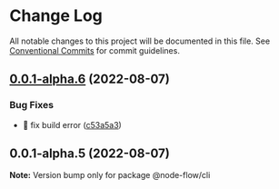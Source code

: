# Change Log

All notable changes to this project will be documented in this file.
See [Conventional Commits](https://conventionalcommits.org) for commit guidelines.

## [0.0.1-alpha.6](https://github.com/WayneGongCN/hello-world/compare/v0.0.1-alpha.5...v0.0.1-alpha.6) (2022-08-07)


### Bug Fixes

* 🐛 fix build error ([c53a5a3](https://github.com/WayneGongCN/hello-world/commit/c53a5a303b565d5c660a23cdcbbc4b4aeffd976e))





## 0.0.1-alpha.5 (2022-08-07)

**Note:** Version bump only for package @node-flow/cli
